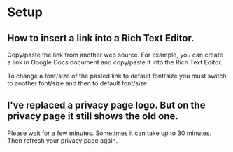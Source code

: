 # Setup

## How to insert a link into a Rich Text Editor.

Copy/paste the link from another web source. For example, you can create a link in Google Docs document and copy/paste it into the Rich Text Editor.

To change a font/size of the pasted link to default font/size you must switch to another font/size and then to default font/size.

## I've replaced a privacy page logo. But on the privacy page it still shows the old one.

Please wait for a few minutes. Sometimes it can take up to 30 minutes. Then refresh your privacy page again.

